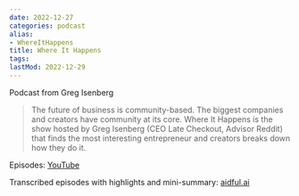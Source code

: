 ```yaml
---
date: 2022-12-27
categories: podcast
alias:
- WhereItHappens
title: Where It Happens
tags:
lastMod: 2022-12-29
---
```

Podcast from Greg Isenberg

> The future of business is community-based. The biggest companies and creators have community at its core. Where It Happens is the show hosted by Greg Isenberg (CEO Late Checkout, Advisor Reddit) that finds the most interesting entrepreneur and creators breaks down how they do it.

Episodes: [YouTube](https://www.youtube.com/@whereithappens/featured)

Transcribed episodes with highlights and mini-summary: [aidful.ai](https://aidfulai.com/tags/where-it-happens)
